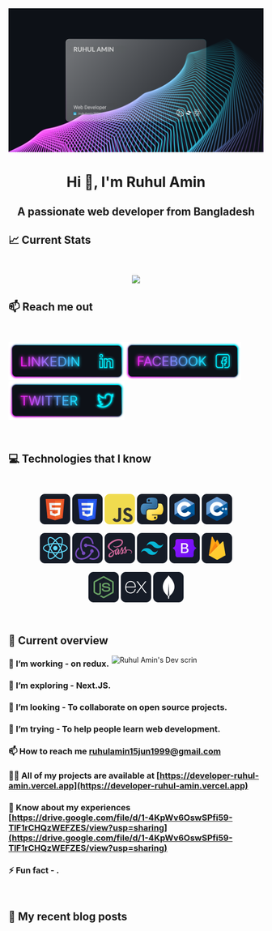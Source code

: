 <a href="https://www.facebook.com/ruhulamin2024/">
<img src="https://raw.githubusercontent.com/RUHULAMIN2024/RUHULAMIN2024/main/images/ruhulamindev.png" />
</a>

<h1 align="center">Hi 👋, I'm Ruhul Amin</h1>
<h2 align="center">A passionate web developer from Bangladesh</h2>

## :chart_with_upwards_trend: Current Stats

<br />
<p align="center">
  <img width="60%" src="https://github-readme-streak-stats.herokuapp.com?user=RUHULAMIN2024&theme=react&hide_border=true&background=0D1117&stroke=0D1117&fire=FF1CF7&sideLabels=00F0FF&currStreakNum=FF1CF7&ring=FF1CF7&currStreakLabel=FF1CF7&sideNums=00F0FF" />
</p>

## :mailbox: Reach me out

<br />

[<a align="center"><img height="75" src="https://github.com/RUHULAMIN2024/RUHULAMIN2024/blob/main/images/icons/Linkedin.png">](https://www.linkedin.com/in/ruhulamin2024/)[<img height="75" src="https://github.com/RUHULAMIN2024/RUHULAMIN2024/blob/main/images/icons/Facebook.png">](https://www.facebook.com/ruhulamin15jun1999)[<img height="75" src="https://github.com/RUHULAMIN2024/RUHULAMIN2024/blob/main/images/icons/Twitter.png"> </a>](https://twitter.com/ruhulamin_2024)

<br />

## :computer: Technologies that I know

<br>
<p align="center">
<img src="https://github.com/RUHULAMIN2024/RUHULAMIN2024/blob/main/images/icons/HTML.png"/>
<img src="https://github.com/RUHULAMIN2024/RUHULAMIN2024/blob/main/images/icons/css.png"/>
<img src="https://github.com/RUHULAMIN2024/RUHULAMIN2024/blob/main/images/icons/JavaScript.png"/>
<img src="https://github.com/RUHULAMIN2024/RUHULAMIN2024/blob/main/images/icons/python.png"/>
<img src="https://github.com/RUHULAMIN2024/RUHULAMIN2024/blob/main/images/icons/c.png"/>
<img src="https://github.com/RUHULAMIN2024/RUHULAMIN2024/blob/main/images/icons/cpp.png"/>
</p>
<p align="center">
<img src="https://github.com/RUHULAMIN2024/RUHULAMIN2024/blob/main/images/icons/react.png"/>
<img src="https://github.com/RUHULAMIN2024/RUHULAMIN2024/blob/main/images/icons/redux.png"/>
<img src="https://github.com/RUHULAMIN2024/RUHULAMIN2024/blob/main/images/icons/sass.png"/>
<img src="https://github.com/RUHULAMIN2024/RUHULAMIN2024/blob/main/images/icons/tailwind.png"/>
<img src="https://github.com/RUHULAMIN2024/RUHULAMIN2024/blob/main/images/icons/Bootsrap.png"/>
<img src="https://github.com/RUHULAMIN2024/RUHULAMIN2024/blob/main/images/icons/firebase.png"/>
</p>
<p align="center">
<img src="https://github.com/RUHULAMIN2024/RUHULAMIN2024/blob/main/images/icons/node.png"/>
<img src="https://github.com/RUHULAMIN2024/RUHULAMIN2024/blob/main/images/icons/express.png"/>
<img src="https://github.com/RUHULAMIN2024/RUHULAMIN2024/blob/main/images/icons/mongo.png"/>
</p><br/>

## :eyes: Current overview

<div align="left">
<a href="https://app.daily.dev/mir"><img align="right" src="https://cdn.dribbble.com/users/330915/screenshots/3587000/media/343cb53c87e313181d99248d3071bc77.gif" width="300" alt="Ruhul Amin's Dev scrin"/></a>
</div>

### 🔭 I’m working - on redux.

### 🌱 I’m exploring - Next.JS.

### 👯 I’m looking - To collaborate on open source projects.

### 🤔 I’m trying - To help people learn web development.

### 📫 How to reach me **ruhulamin15jun1999@gmail.com**

### 👨‍💻 All of my projects are available at [https://developer-ruhul-amin.vercel.app](https://developer-ruhul-amin.vercel.app)

### 📄 Know about my experiences [https://drive.google.com/file/d/1-4KpWv6OswSPfi59-TlF1rCHQzWEFZES/view?usp=sharing](https://drive.google.com/file/d/1-4KpWv6OswSPfi59-TlF1rCHQzWEFZES/view?usp=sharing)

### ⚡ Fun fact - .

<br />

## :book: My recent blog posts

<!-- BLOG-POST-LIST:START -->

